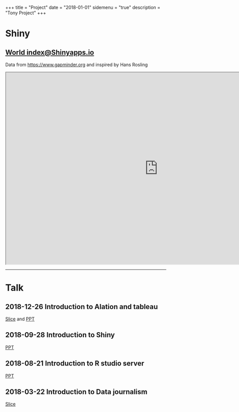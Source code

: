 +++
title = "Project"
date = "2018-01-01"
sidemenu = "true"
description = "Tony Project"
+++

# Shiny

## [World index@Shinyapps.io](https://tduan.shinyapps.io/gapminder/) 
Data from https://www.gapminder.org
and inspired by Hans Rosling

<iframe src="https://tduan.shinyapps.io/gapminder/" height="600" width="950"></iframe>


-------------------------------------------------------------------
# Talk

## 2018-12-26 Introduction to Alation and tableau 

[Slice](/PPT/201811_Alation_tableau.html) and [PPT](/PPT/201812_auto_dashboard.pptx)


## 2018-09-28 Introduction to Shiny 

[PPT](/PPT/R_shiny_workshop_v2.pptx)


## 2018-08-21 Introduction to R studio server

[PPT](/PPT/R_sharing_v2.pptx)


## 2018-03-22 Introduction to Data journalism 

[Slice](/PPT/Data_Journalism_PPT.html)




